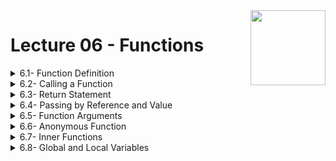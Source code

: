 <img align="right" width="120" height="120" src="https://github.com/cs-MohamedAyman/Computer-Science-Textbooks/blob/master/logos/python.jpg">

# Lecture 06 - Functions

<details>
	<summary>6.1- Function Definition</summary>

</details>

<details>
	<summary>6.2- Calling a Function</summary>

</details>

<details>
	<summary>6.3- Return Statement</summary>

</details>

<details>
	<summary>6.4- Passing by Reference and Value</summary>

</details>

<details>
	<summary>6.5- Function Arguments</summary>

</details>

<details>
	<summary>6.6- Anonymous Function</summary>

</details>

<details>
	<summary>6.7- Inner Functions</summary>

</details>

<details>
	<summary>6.8- Global and Local Variables</summary>

</details>

